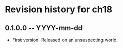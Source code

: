 # Revision history for ch18

## 0.1.0.0 -- YYYY-mm-dd

* First version. Released on an unsuspecting world.
